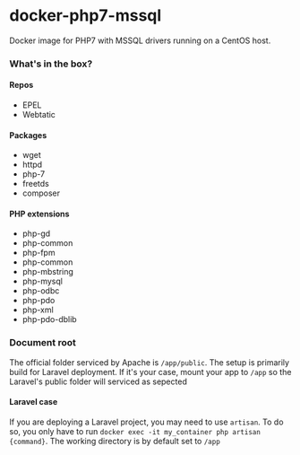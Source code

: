 # docker-php7-mssql
Docker image for PHP7 with MSSQL drivers running on a CentOS host.

### What's in the box?

#### Repos

- EPEL
- Webtatic

#### Packages
- wget
- httpd
- php-7
- freetds
- composer

#### PHP extensions
- php-gd
- php-common
- php-fpm
- php-common
- php-mbstring
- php-mysql
- php-odbc
- php-pdo
- php-xml
- php-pdo-dblib

### Document root

The official folder serviced by Apache is `/app/public`. The setup is primarily build for Laravel deployment. If it's your case, mount your app to `/app` so the Laravel's public folder will serviced as sepected


#### Laravel case

If you are deploying a Laravel project, you may need to use `artisan`. To do so, you only have to run `docker exec -it my_container php artisan {command}`. The working directory is by default set to `/app`
